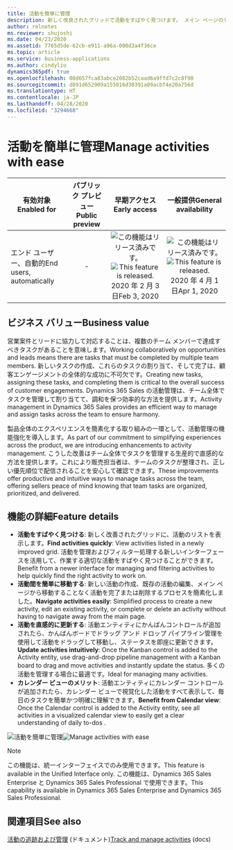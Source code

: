 ```yaml
---
title: 活動を簡単に管理
description: 新しく改良されたグリッドで活動をすばやく見つけます。 メイン ページのすべての活動をシンプルかつ簡単に操作します。 ドラッグアンドドロップを使用して、活動を直感的に更新します。 視覚化されたカレンダー ビューで活動をすべて表示します。
author: relnotes
ms.reviewer: shujoshi
ms.date: 04/23/2020
ms.assetid: 7765d5de-62cb-e911-a96a-000d3a4f36ce
ms.topic: article
ms.service: business-applications
ms.author: cindyliu
dynamics365pdf: true
ms.openlocfilehash: 08d657fca83abce2082b52caad6a9ffd7c2c8f90
ms.sourcegitcommit: d891d652909a155016d30391a09acbf4e20a756d
ms.translationtype: HT
ms.contentlocale: ja-JP
ms.lasthandoff: 04/28/2020
ms.locfileid: "3294668"
---
```

# <a name="manage-activities-with-ease"></a><span data-ttu-id="b8210-106">活動を簡単に管理</span><span class="sxs-lookup"><span data-stu-id="b8210-106">Manage activities with ease</span></span>


| <span data-ttu-id="b8210-107">有効対象</span><span class="sxs-lookup"><span data-stu-id="b8210-107">Enabled for</span></span>    |  <span data-ttu-id="b8210-108">パブリック プレビュー</span><span class="sxs-lookup"><span data-stu-id="b8210-108">Public preview</span></span> | <span data-ttu-id="b8210-109">早期アクセス</span><span class="sxs-lookup"><span data-stu-id="b8210-109">Early access</span></span> | <span data-ttu-id="b8210-110">一般提供</span><span class="sxs-lookup"><span data-stu-id="b8210-110">General availability</span></span> | 
| ---------- | :----------: |:----------: |:----------: |
|<span data-ttu-id="b8210-111">エンド ユーザー、自動的</span><span class="sxs-lookup"><span data-stu-id="b8210-111">End users, automatically</span></span>|-|<span data-ttu-id="b8210-112">![この機能はリリース済みです。](/dynamics365-release-plan/media/green-checkmark.png "この機能はリリース済みです。")</span><span class="sxs-lookup"><span data-stu-id="b8210-112">![This feature is released.](/dynamics365-release-plan/media/green-checkmark.png "This feature is released.")</span></span> <span data-ttu-id="b8210-113">2020 年 2 月 3 日</span><span class="sxs-lookup"><span data-stu-id="b8210-113">Feb 3, 2020</span></span>| <span data-ttu-id="b8210-114">![この機能はリリース済みです。](/dynamics365-release-plan/media/green-checkmark.png "この機能はリリース済みです。")</span><span class="sxs-lookup"><span data-stu-id="b8210-114">![This feature is released.](/dynamics365-release-plan/media/green-checkmark.png "This feature is released.")</span></span> <span data-ttu-id="b8210-115">2020 年 4 月 1 日</span><span class="sxs-lookup"><span data-stu-id="b8210-115">Apr 1, 2020</span></span>|


## <a name="business-value"></a><span data-ttu-id="b8210-116">ビジネス バリュー</span><span class="sxs-lookup"><span data-stu-id="b8210-116">Business value</span></span>
<!-- bv start -->
<span data-ttu-id="b8210-117">営業案件とリードに協力して対応することは、複数のチーム メンバーで達成すべきタスクがあることを意味します。</span><span class="sxs-lookup"><span data-stu-id="b8210-117">Working collaboratively on opportunities and leads means there are tasks that must be completed by multiple team members.</span></span> <span data-ttu-id="b8210-118">新しいタスクの作成、これらのタスクの割り当て、そして完了は、顧客エンゲージメントの全体的な成功に不可欠です。</span><span class="sxs-lookup"><span data-stu-id="b8210-118">Creating new tasks, assigning these tasks, and completing them is critical to the overall success of customer engagements.</span></span> <span data-ttu-id="b8210-119">Dynamics 365 Sales の活動管理は、チーム全体でタスクを管理して割り当てて、調和を保つ効率的な方法を提供します。</span><span class="sxs-lookup"><span data-stu-id="b8210-119">Activity management in Dynamics 365 Sales provides an efficient way to manage and assign tasks across the team to ensure harmony.</span></span>  

<span data-ttu-id="b8210-120">製品全体のエクスペリエンスを簡素化する取り組みの一環として、活動管理の機能強化を導入します。</span><span class="sxs-lookup"><span data-stu-id="b8210-120">As part of our commitment to simplifying experiences across the product, we are introducing enhancements to activity management.</span></span> <span data-ttu-id="b8210-121">こうした改善はチーム全体でタスクを管理する生産的で直感的な方法を提供します。これにより販売担当者は、チームのタスクが整理され、正しい優先順位で配信されることを安心して確認できます。</span><span class="sxs-lookup"><span data-stu-id="b8210-121">These improvements offer productive and intuitive ways to manage tasks across the team, offering sellers peace of mind knowing that team tasks are organized, prioritized, and delivered.</span></span>
<!-- bv end -->



## <a name="feature-details"></a><span data-ttu-id="b8210-122">機能の詳細</span><span class="sxs-lookup"><span data-stu-id="b8210-122">Feature details</span></span>
<!--feature detail start -->
- <span data-ttu-id="b8210-123">**活動をすばやく見つける**: 新しく改善されたグリッドに、活動のリストを表示します。</span><span class="sxs-lookup"><span data-stu-id="b8210-123">**Find activities quickly**: View activities listed in a newly improved grid.</span></span> <span data-ttu-id="b8210-124">活動を管理およびフィルター処理する新しいインターフェースを活用して、作業する適切な活動をすばやく見つけることができます。</span><span class="sxs-lookup"><span data-stu-id="b8210-124">Benefit from a newer interface for managing and filtering activities to help quickly find the right activity to work on.</span></span>
- <span data-ttu-id="b8210-125">**活動間を簡単に移動する**: 新しい活動の作成、既存の活動の編集、メイン ページから移動することなく活動を完了または削除するプロセスを簡素化しました。</span><span class="sxs-lookup"><span data-stu-id="b8210-125">**Navigate activities easily**: Simplified process to create a new activity, edit an existing activity, or complete or delete an activity without having to navigate away from the main page.</span></span>
- <span data-ttu-id="b8210-126">**活動を直感的に更新する**: 活動エンティティにかんばんコントロールが追加されたら、かんばんボードでドラッグ アンド ドロップ パイプライン管理を使用して活動をドラッグして移動し、ステータスを即座に更新できます。</span><span class="sxs-lookup"><span data-stu-id="b8210-126">**Update activities intuitively**: Once the Kanban control is added to the Activity entity, use drag-and-drop pipeline management with a Kanban board to drag and move activities and instantly update the status.</span></span> <span data-ttu-id="b8210-127">多くの活動を管理する場合に最適です。</span><span class="sxs-lookup"><span data-stu-id="b8210-127">Ideal for managing many activities.</span></span>
- <span data-ttu-id="b8210-128">**カレンダー ビューのメリット**: 活動エンティティにカレンダー コントロールが追加されたら、カレンダー ビューで視覚化した活動をすべて表示して、毎日のタスクを簡単かつ明確に理解できます。</span><span class="sxs-lookup"><span data-stu-id="b8210-128">**Benefit from Calendar view**: Once the Calendar control is added to the Activity entity, see all activities in a visualized calendar view to easily get a clear understanding of daily to-dos .</span></span>
<!--feature detail end -->

<span data-ttu-id="b8210-129">![活動を簡単に管理](media/manageactivityasease.png "活動を簡単に管理")</span><span class="sxs-lookup"><span data-stu-id="b8210-129">![Manage activities with ease](media/manageactivityasease.png "Manage activities with ease")</span></span>
<!-- Picture 1 -->

> [!NOTE]
> <span data-ttu-id="b8210-130">この機能は、統一インターフェイスでのみ使用できます。</span><span class="sxs-lookup"><span data-stu-id="b8210-130">This feature is available in the Unified Interface only.</span></span> <span data-ttu-id="b8210-131">この機能は、Dynamics 365 Sales Enterprise と Dynamics 365 Sales Professional で使用できます。</span><span class="sxs-lookup"><span data-stu-id="b8210-131">This capability is available in Dynamics 365 Sales Enterprise and Dynamics 365 Sales Professional.</span></span>







## <a name="see-also"></a><span data-ttu-id="b8210-132">関連項目</span><span class="sxs-lookup"><span data-stu-id="b8210-132">See also</span></span>

<!--docs start-->
<span data-ttu-id="b8210-133">[活動の追跡および管理](https://docs.microsoft.com/dynamics365/sales-enterprise/manage-activities) (ドキュメント)</span><span class="sxs-lookup"><span data-stu-id="b8210-133">[Track and manage activities](https://docs.microsoft.com/dynamics365/sales-enterprise/manage-activities) (docs)</span></span>
<!--docs end-->
